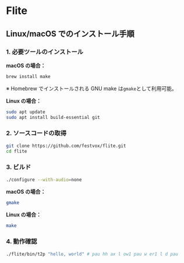 # Flite

## Linux/macOS でのインストール手順

### 1. 必要ツールのインストール

**macOS の場合：**

```sh
brew install make
```

※ Homebrew でインストールされる GNU make は`gmake`として利用可能。

**Linux の場合：**

```sh
sudo apt update
sudo apt install build-essential git
```

### 2. ソースコードの取得

```sh
git clone https://github.com/festvox/flite.git
cd flite
```

### 3. ビルド

```sh
./configure --with-audio=none
```

**macOS の場合：**

```sh
gmake
```

**Linux の場合：**

```sh
make
```

### 4. 動作確認

```sh
./flite/bin/t2p "hello, world" # pau hh ax l ow1 pau w er1 l d pau
```
